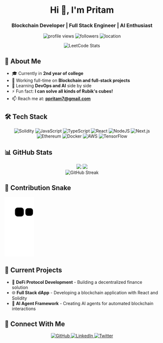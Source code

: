 <h1 align="center">Hi 👋, I'm Pritam</h1>
<h3 align="center">Blockchain Developer | Full Stack Engineer | AI Enthusiast</h3>   

<p align="center">
  <img src="https://komarev.com/ghpvc/?username=pritamp20&label=Profile%20views&color=0e75b6&style=for-the-badge" alt="profile views" />
  <img src="https://img.shields.io/github/followers/pritamp20?style=for-the-badge&color=orange" alt="followers" />
  <img src="https://img.shields.io/badge/Based%20In-Bangalore-brightgreen?style=for-the-badge" alt="location" />
</p>

<div align="center">
  <img src="https://leetcode-stats-six.vercel.app/api?username=pritamp20&theme=dark" alt="LeetCode Stats" />
</div>

## 💫 About Me

- 🎓 Currently in **2nd year of college**
- 🔭 Working full-time on **Blockchain and full-stack projects**           
- 🌱 Learning **DevOps and AI** side by side
- ⚡ Fun fact: **I can solve all kinds of Rubik's cubes!**
- 📫 Reach me at: **ppritam7@gmail.com**

## 🛠️ Tech Stack

<p align="center">
  <img src="https://img.shields.io/badge/solidity-%23363636.svg?style=for-the-badge&logo=solidity&logoColor=white" alt="Solidity" />
  <img src="https://img.shields.io/badge/javascript-%23323330.svg?style=for-the-badge&logo=javascript&logoColor=%23F7DF1E" alt="JavaScript" />
  <img src="https://img.shields.io/badge/typescript-%23007ACC.svg?style=for-the-badge&logo=typescript&logoColor=white" alt="TypeScript" />
  <img src="https://img.shields.io/badge/react-%2320232a.svg?style=for-the-badge&logo=react&logoColor=%2361DAFB" alt="React" />
  <img src="https://img.shields.io/badge/node.js-6DA55F?style=for-the-badge&logo=node.js&logoColor=white" alt="NodeJS" />
  <img src="https://img.shields.io/badge/Next-black?style=for-the-badge&logo=next.js&logoColor=white" alt="Next.js" />
  <img src="https://img.shields.io/badge/ethereum-3C3C3D?style=for-the-badge&logo=ethereum&logoColor=white" alt="Ethereum" />
  <img src="https://img.shields.io/badge/docker-%230db7ed.svg?style=for-the-badge&logo=docker&logoColor=white" alt="Docker" />
  <img src="https://img.shields.io/badge/AWS-%23FF9900.svg?style=for-the-badge&logo=amazon-aws&logoColor=white" alt="AWS" />
  <img src="https://img.shields.io/badge/TensorFlow-%23FF6F00.svg?style=for-the-badge&logo=TensorFlow&logoColor=white" alt="TensorFlow" />
</p>

## 📊 GitHub Stats

<div align="center">
  <img height="180em" src="https://github-readme-stats.vercel.app/api?username=pritamp20&show_icons=true&theme=tokyonight&hide_border=true" />
  <img height="180em" src="https://github-readme-stats.vercel.app/api/top-langs/?username=pritamp20&layout=compact&theme=tokyonight&hide_border=true" />
</div>

<div align="center">
  <img src="https://github-readme-streak-stats.herokuapp.com/?user=pritamp20&theme=tokyonight&hide_border=true" alt="GitHub Streak" />
</div>

## 🐍 Contribution Snake
![Snake animation](https://github.com/PritamP20/PritamP20/blob/output/github-contribution-grid-snake.svg)


## 💼 Current Projects

- 🔗 **DeFi Protocol Development** - Building a decentralized finance solution
- 🌐 **Full Stack dApp** - Developing a blockchain application with React and Solidity
- 🤖 **AI Agent Framework** - Creating AI agents for automated blockchain interactions




## 🤝 Connect With Me

<p align="center">
  <a href="https://github.com/pritamp20" target="_blank">
    <img src="https://img.shields.io/badge/github-%23121011.svg?style=for-the-badge&logo=github&logoColor=white" alt="GitHub" />
  </a>
  <a href="https://linkedin.com/in/pritamp20" target="_blank">
    <img src="https://img.shields.io/badge/linkedin-%230077B5.svg?style=for-the-badge&logo=linkedin&logoColor=white" alt="LinkedIn" />
  </a>
  <a href="https://twitter.com/pritamp20" target="_blank">
    <img src="https://img.shields.io/badge/Twitter-%231DA1F2.svg?style=for-the-badge&logo=Twitter&logoColor=white" alt="Twitter" />
  </a>
</p>

<!-- 
To enable the Snake animation:
1. Create a new GitHub Actions workflow by creating a file at .github/workflows/snake.yml
2. Add the following content to the file:

name: Generate Snake

on:
  schedule:
    - cron: "0 */12 * * *"
  workflow_dispatch:

jobs:
  build:
    runs-on: ubuntu-latest
    steps:
      - uses: actions/checkout@v2
      - uses: Platane/snk@master
        id: snake-gif
        with:
          github_user_name: pritamp20
          svg_out_path: dist/github-contribution-grid-snake.svg

      - uses: crazy-max/ghaction-github-pages@v2.1.3
        with:
          target_branch: output
          build_dir: dist
        env:
          GITHUB_TOKEN: ${{ secrets.GITHUB_TOKEN }}
-->
